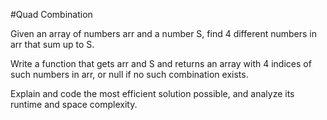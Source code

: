 #Quad Combination

Given an array of numbers arr and a number S, find 4 different numbers in arr that sum up to S.

Write a function that gets arr and S and returns an array with 4 indices of such numbers in arr, or null if no such combination exists.

Explain and code the most efficient solution possible, and analyze its runtime and space complexity.
